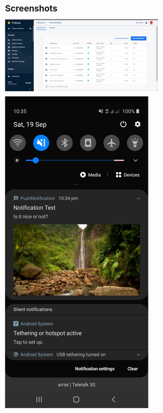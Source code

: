 # Screenshots
![](images/firebase_screenshot.PNG)

![](images/mobile_notification_bar_screenshot.jpeg)
